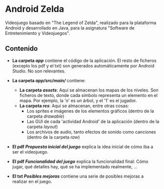 # Android Zelda

Videojuego basado en "The Legend of Zelda", realizado para la plataforma Android y desarrollado en Java, para la asignatura "Software de Entretenimiento y Videojuegos".


## Contenido
- **La carpeta *app*** contiene el código de la aplicación. El resto de ficheros (excepto los pdf y el txt) son generados automáticamente por Android Studio. No son relevantes.
- **La carpeta *app/src/main/*** contiene:
    - **La carpeta *assets***: Aquí se almacenan los mapas de los niveles. Son ficheros de texto, donde cada símbolo representa un elemento en el mapa. Por ejemplo, la 'o' es un árbol, y el '1' es el jugador.
    - **La carpeta *res***: Aquí se almacenan, entre otras cosas: 
        - Los sprites e imágenes de los elementos gráficos (dentro de la carpeta *drawable*)
        - Las GUI de cada 'actividad Android' de la aplicación (dentro de la carpeta *layout*)
        - Los archivos de audio, tanto efectos de sonido como canciones (dentro de la carpeta *raw*)

- **El pdf *Propuesta inicial del juego*** explica la idea inicial de cómo iba a ser el videojuego.
- **El pdf *Funcionalidad del juego*** explica la funcionalidad final: Cómo jugar, qué detalles hay, qué se ha implementado realmente, ...
- **El txt *Posibles mejoras*** contiene una serie de posibles mejoras a realizar en el juego.
